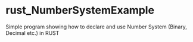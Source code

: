 # rust_NumberSystemExample
Simple program showing how to declare and use Number System (Binary, Decimal etc.) in RUST
